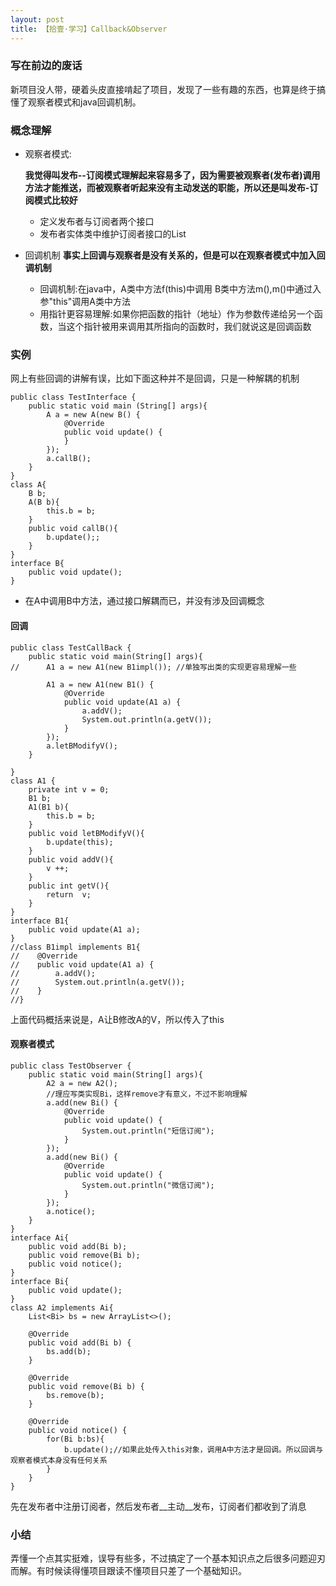 ```yaml
---
layout: post
title: 【拾壹·学习】Callback&Observer
---
```


### 写在前边的废话

新项目没人带，硬着头皮直接啃起了项目，发现了一些有趣的东西，也算是终于搞懂了观察者模式和java回调机制。

### 概念理解

- 观察者模式:

  __我觉得叫发布--订阅模式理解起来容易多了，因为需要被观察者(发布者)调用方法才能推送，而被观察者听起来没有主动发送的职能，所以还是叫发布-订阅模式比较好__
  - 定义发布者与订阅者两个接口
  - 发布者实体类中维护订阅者接口的List

- 回调机制
  __事实上回调与观察者是没有关系的，但是可以在观察者模式中加入回调机制__
  - 回调机制:在java中，A类中方法f(this)中调用 B类中方法m(),m()中通过入参"this"调用A类中方法
  - 用指针更容易理解:如果你把函数的指针（地址）作为参数传递给另一个函数，当这个指针被用来调用其所指向的函数时，我们就说这是回调函数

  
### 实例

网上有些回调的讲解有误，比如下面这种并不是回调，只是一种解耦的机制

```
public class TestInterface {
    public static void main (String[] args){
        A a = new A(new B() {
            @Override
            public void update() {
            }
        });
        a.callB();
    }
}
class A{
    B b;
    A(B b){
        this.b = b;
    }
    public void callB(){
        b.update();;
    }
}
interface B{
    public void update();
}
```

- 在A中调用B中方法，通过接口解耦而已，并没有涉及回调概念

#### 回调

```
public class TestCallBack {
    public static void main(String[] args){
//      A1 a = new A1(new B1impl()); //单独写出类的实现更容易理解一些

        A1 a = new A1(new B1() {
            @Override
            public void update(A1 a) {
                a.addV();
                System.out.println(a.getV());
            }
        });
        a.letBModifyV();
    }

}
class A1 {
    private int v = 0;
    B1 b;
    A1(B1 b){
        this.b = b;
    }
    public void letBModifyV(){
        b.update(this);
    }
    public void addV(){
        v ++;
    }
    public int getV(){
        return  v;
    }
}
interface B1{
    public void update(A1 a);
}
//class B1impl implements B1{
//    @Override
//    public void update(A1 a) {
//        a.addV();
//        System.out.println(a.getV());
//    }
//}
```

上面代码概括来说是，A让B修改A的V，所以传入了this

#### 观察者模式

```
public class TestObserver {
    public static void main(String[] args){
        A2 a = new A2();
        //理应写类实现Bi，这样remove才有意义，不过不影响理解
        a.add(new Bi() {
            @Override
            public void update() {
                System.out.println("短信订阅");
            }
        });
        a.add(new Bi() {
            @Override
            public void update() {
                System.out.println("微信订阅");
            }
        });
        a.notice();
    }
}
interface Ai{
    public void add(Bi b);
    public void remove(Bi b);
    public void notice();
}
interface Bi{
    public void update();
}
class A2 implements Ai{
    List<Bi> bs = new ArrayList<>();

    @Override
    public void add(Bi b) {
        bs.add(b);
    }

    @Override
    public void remove(Bi b) {
        bs.remove(b);
    }

    @Override
    public void notice() {
        for(Bi b:bs){
            b.update();//如果此处传入this对象，调用A中方法才是回调。所以回调与观察者模式本身没有任何关系
        }
    }
}
```

先在发布者中注册订阅者，然后发布者__主动__发布，订阅者们都收到了消息

### 小结

弄懂一个点其实挺难，误导有些多，不过搞定了一个基本知识点之后很多问题迎刃而解。有时候读得懂项目跟读不懂项目只差了一个基础知识。
